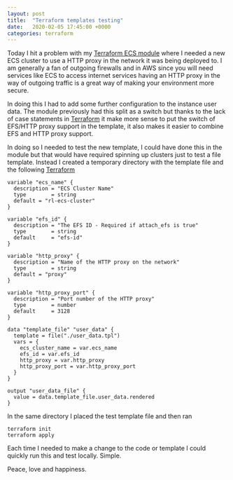 ```yaml
---
layout: post
title:  "Terraform templates testing"
date:   2020-02-05 17:45:00 +0000
categories: terraform
---
```

Today I hit a problem with my [Terraform ECS module][terraform-ecs-module] where I needed a new ECS cluster to use a HTTP proxy in the network it was being deployed to. I am generally a fan of outgoing firewalls and in AWS since you will need services like ECS to access internet services having an HTTP proxy in the way of outgoing traffic is a great way of making your environment more secure.

In doing this I had to add some further configuration to the instance user data. The module previously had this split as a switch but thanks to the lack of case statements in [Terraform][terraform] it make more sense to put the switch of EFS/HTTP proxy support in the template, it also makes it easier to combine EFS and HTTP proxy support.

In doing so I needed to test the new template, I could have done this in the module but that would have required spinning up clusters just to test a file template. Instead I created a temporary directory with the template file and the following [Terraform][terraform]

    variable "ecs_name" {
      description = "ECS Cluster Name"
      type        = string
      default = "rl-ecs-cluster"
    }
    
    variable "efs_id" {
      description = "The EFS ID - Required if attach_efs is true"
      type        = string
      default     = "efs-id"
    }
    
    variable "http_proxy" {
      description = "Name of the HTTP proxy on the network"
      type        = string
      default = "proxy"
    }
    
    variable "http_proxy_port" {
      description = "Port number of the HTTP proxy"
      type        = number
      default     = 3128
    }
    
    data "template_file" "user_data" {
      template = file("./user_data.tpl")
      vars = {
        ecs_cluster_name = var.ecs_name
        efs_id = var.efs_id
        http_proxy = var.http_proxy
        http_proxy_port = var.http_proxy_port
      }
    }
    
    output "user_data_file" {
      value = data.template_file.user_data.rendered
    }

In the same directory I placed the test template file and then ran 

    terraform init
    terraform apply

Each time I needed to make a change to the code or template I could quickly run this and test locally. Simple.

Peace, love and happiness.

[terraform]: https://www.terraform.io/
[terraform-ecs-module]: https://registry.terraform.io/modules/lazzurs/ecs/aws/
